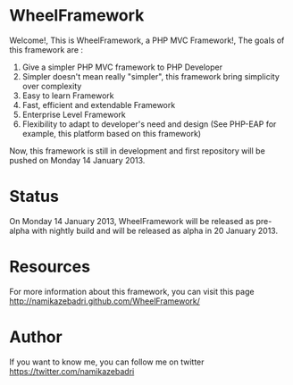 WheelFramework
==============

Welcome!, This is WheelFramework, a PHP MVC Framework!, The goals of this framework are :

1. Give a simpler PHP MVC framework to PHP Developer
2. Simpler doesn't mean really "simpler", this framework bring simplicity over complexity
3. Easy to learn Framework
4. Fast, efficient and extendable Framework
5. Enterprise Level Framework
6. Flexibility to adapt to developer's need and design (See PHP-EAP for example, this platform based on this framework)

Now, this framework is still in development and first repository will be pushed on Monday 14 January 2013.

Status
======

On Monday 14 January 2013, WheelFramework will be released as pre-alpha with nightly build and will be released as alpha in 20 January 2013.

Resources
=========

For more information about this framework, you can visit this page http://namikazebadri.github.com/WheelFramework/

Author
======

If you want to know me, you can follow me on twitter https://twitter.com/namikazebadri
